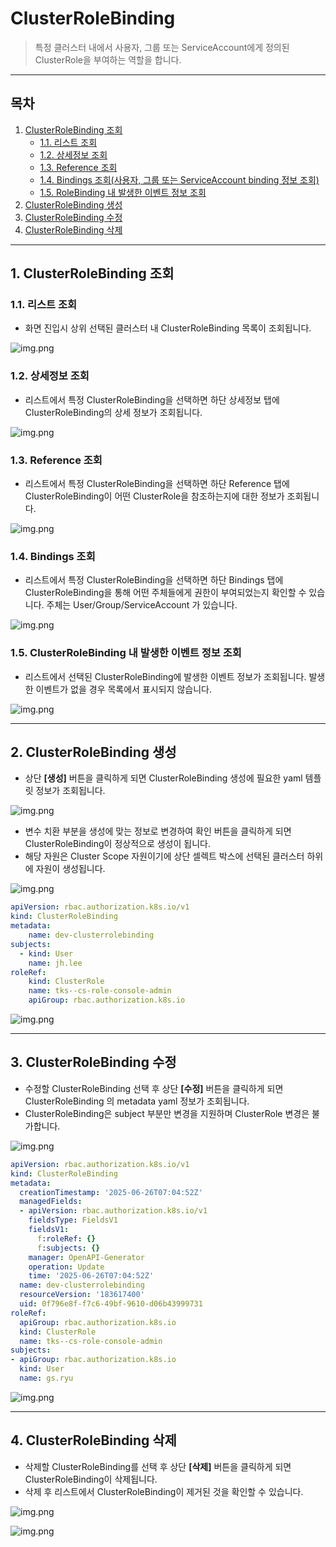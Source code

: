 # ClusterRoleBinding

> 특정 클러스터 내에서 사용자, 그룹 또는 ServiceAccount에게 정의된 ClusterRole을 부여하는 역할을 합니다.

---

## **목차**
1. [ClusterRoleBinding 조회](#1-clusterrolebinding-조회)
   * [1.1. 리스트 조회](#11-리스트-조회)
   * [1.2. 상세정보 조회](#12-상세정보-조회)
   * [1.3. Reference 조회](#13-reference-조회)
   * [1.4. Bindings 조회(사용자, 그룹 또는 ServiceAccount binding 정보 조회)](#14-bindings-조회)
   * [1.5. RoleBinding 내 발생한 이벤트 정보 조회](#15-clusterrolebinding-내-발생한-이벤트-정보-조회)
2. [ClusterRoleBinding 생성](#2-clusterrolebinding-생성)
3. [ClusterRoleBinding 수정](#3-clusterrolebinding-수정)
4. [ClusterRoleBinding 삭제](#4-clusterrolebinding-삭제)

---

## 1. ClusterRoleBinding 조회
### 1.1. 리스트 조회
* 화면 진입시 상위 선택된 클러스터 내 ClusterRoleBinding 목록이 조회됩니다.

![img.png](./img/clusterrolebinding_list.png)

### 1.2. 상세정보 조회
* 리스트에서 특정 ClusterRoleBinding을 선택하면 하단 상세정보 탭에 ClusterRoleBinding의 상세 정보가 조회됩니다.

![img.png](./img/clusterrolebinding_info.png)

### 1.3. Reference 조회
* 리스트에서 특정 ClusterRoleBinding을 선택하면 하단 Reference 탭에 ClusterRoleBinding이 어떤 ClusterRole을 참조하는지에 대한 정보가 조회됩니다.

![img.png](./img/clusterrolebinding_reference_info.png)

### 1.4. Bindings 조회
* 리스트에서 특정 ClusterRoleBinding을 선택하면 하단 Bindings 탭에 ClusterRoleBinding을 통해 어떤 주체들에게 권한이 부여되었는지 확인할 수 있습니다. 주체는 User/Group/ServiceAccount 가 있습니다.

![img.png](./img/clusterrolebinding_binding_info.png)

### 1.5. ClusterRoleBinding 내 발생한 이벤트 정보 조회
* 리스트에서 선택된 ClusterRoleBinding에 발생한 이벤트 정보가 조회됩니다. 발생한 이벤트가 없을 경우 목록에서 표시되지 않습니다.

![img.png](./img/clusterrolebinding_event.png)

---

## 2. ClusterRoleBinding 생성
* 상단 **[생성]** 버튼을 클릭하게 되면 ClusterRoleBinding 생성에 필요한 yaml 템플릿 정보가 조회됩니다.

![img.png](./img/clusterrolebinding_create_template.png)
* 변수 치환 부분을 생성에 맞는 정보로 변경하여 확인 버튼을 클릭하게 되면 ClusterRoleBinding이 정상적으로 생성이 됩니다.
* 해당 자원은 Cluster Scope 자원이기에 상단 셀렉트 박스에 선택된 클러스터 하위에 자원이 생성됩니다.

![img.png](./img/clusterrolebinding_create_yaml.png)

```yaml
apiVersion: rbac.authorization.k8s.io/v1
kind: ClusterRoleBinding
metadata:
    name: dev-clusterrolebinding
subjects:
  - kind: User
    name: jh.lee
roleRef:
    kind: ClusterRole
    name: tks--cs-role-console-admin
    apiGroup: rbac.authorization.k8s.io
```

![img.png](./img/clusterrolebinding_create_result.png)

---

## 3. ClusterRoleBinding 수정
* 수정할 ClusterRoleBinding 선택 후 상단 **[수정]** 버튼을 클릭하게 되면 ClusterRoleBinding 의 metadata yaml 정보가 조회됩니다.
* ClusterRoleBinding은 subject 부분만 변경을 지원하며 ClusterRole 변경은 불가합니다.

![img.png](./img/clusterrolebinding_modify.png)

```yaml
apiVersion: rbac.authorization.k8s.io/v1
kind: ClusterRoleBinding
metadata:
  creationTimestamp: '2025-06-26T07:04:52Z'
  managedFields:
  - apiVersion: rbac.authorization.k8s.io/v1
    fieldsType: FieldsV1
    fieldsV1:
      f:roleRef: {}
      f:subjects: {}
    manager: OpenAPI-Generator
    operation: Update
    time: '2025-06-26T07:04:52Z'
  name: dev-clusterrolebinding
  resourceVersion: '183617400'
  uid: 0f796e8f-f7c6-49bf-9610-d06b43999731
roleRef:
  apiGroup: rbac.authorization.k8s.io
  kind: ClusterRole
  name: tks--cs-role-console-admin
subjects:
- apiGroup: rbac.authorization.k8s.io
  kind: User
  name: gs.ryu
```

![img.png](./img/clusterrolebinding_result.png)

--- 

## 4. ClusterRoleBinding 삭제
* 삭제할 ClusterRoleBinding를 선택 후 상단 **[삭제]** 버튼을 클릭하게 되면 ClusterRoleBinding이 삭제됩니다.
* 삭제 후 리스트에서 ClusterRoleBinding이 제거된 것을 확인할 수 있습니다.

![img.png](./img/clusterrolebinding_delete.png)

![img.png](./img/clusterrolebinding_delete_result.png)